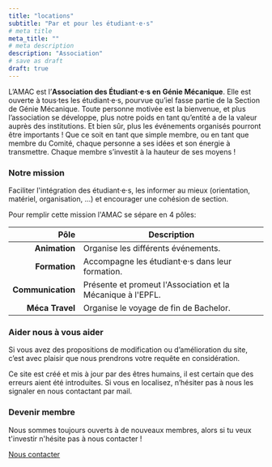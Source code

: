 ```yaml
---
title: "locations"
subtitle: "Par et pour les étudiant·e·s"
# meta title
meta_title: ""
# meta description
description: "Association"
# save as draft
draft: true        
---
```


L’AMAC est l’**Association des Étudiant·e·s en Génie Mécanique**. Elle est ouverte à tous·tes les étudiant·e·s, pourvue qu’iel fasse partie de la Section de Génie Mécanique. Toute personne motivée est la bienvenue, et plus l’association se développe, plus notre poids en tant qu’entité a de la valeur auprès des institutions. Et bien sûr, plus les événements organisés pourront être importants ! Que ce soit en tant que simple membre, ou en tant que membre du Comité, chaque personne a ses idées et son énergie à transmettre. Chaque membre s’investit à la hauteur de ses moyens !

### Notre mission

Faciliter l'intégration des étudiant·e·s, les informer au mieux (orientation, matériel, organisation, ...) et encourager une cohésion de section. 

Pour remplir cette mission l'AMAC se sépare en 4 pôles:

| Pôle | Description |
|---:|---|
| **Animation** | Organise les différents événements. |
| **Formation** | Accompagne les étudiant·e·s dans leur formation. |
| **Communication**	| Présente et promeut l'Association et la Mécanique à l'EPFL. |
| **Méca Travel** |	Organise le voyage de fin de Bachelor. |

### Aider nous à vous aider

Si vous avez des propositions de modification ou d’amélioration du site, c’est avec plaisir que nous prendrons votre requête en considération. 

Ce site est créé et mis à jour par des êtres humains, il est certain que des erreurs aient été introduites. Si vous en localisez, n’hésiter pas à nous les signaler en nous contactant par mail.

### Devenir membre

Nous sommes toujours ouverts à de nouveaux membres, alors si tu veux t'investir n'hésite pas à nous contacter !

<a class=" btn btn-primary p-1 px-3" href="mailto:amac@epfl.ch">Nous contacter</a>
